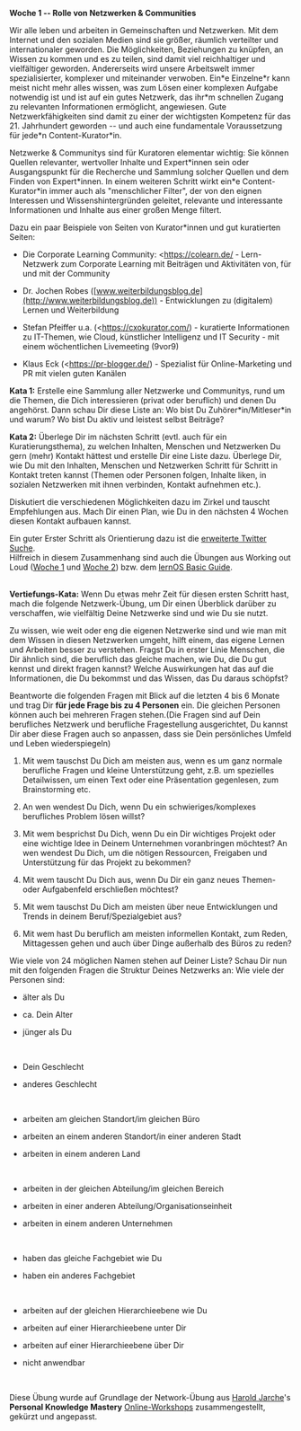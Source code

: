 **Woche 1 -- Rolle von Netzwerken & Communities**

Wir alle leben und arbeiten in Gemeinschaften und Netzwerken. Mit dem Internet und den sozialen Medien sind sie größer, räumlich verteilter und internationaler geworden. Die Möglichkeiten, Beziehungen zu knüpfen, an Wissen zu kommen und es zu teilen, sind damit viel reichhaltiger und vielfältiger geworden. Andererseits wird unsere Arbeitswelt immer spezialisierter, komplexer und miteinander verwoben. Ein\*e Einzelne\*r kann meist nicht mehr alles wissen, was zum Lösen einer komplexen Aufgabe notwendig ist und ist auf ein gutes Netzwerk, das ihr\*m schnellen Zugang zu relevanten Informationen ermöglicht, angewiesen. Gute Netzwerkfähigkeiten sind damit zu einer der wichtigsten Kompetenz für das 21. Jahrhundert geworden -- und auch eine fundamentale Voraussetzung für jede\*n Content-Kurator\*in.

Netzwerke & Communitys sind für Kuratoren elementar wichtig: Sie können Quellen relevanter, wertvoller Inhalte und Expert\*innen sein oder Ausgangspunkt für die Recherche und Sammlung solcher Quellen und dem Finden von Expert\*innen. In einem weiteren Schritt wirkt ein\*e Content-Kurator\*in immer auch als \"menschlicher Filter\", der von den eignen Interessen und Wissenshintergründen geleitet, relevante und interessante Informationen und Inhalte aus einer großen Menge filtert.

Dazu ein paar Beispiele von Seiten von Kurator\*innen und gut kuratierten Seiten:

-   Die Corporate Learning Community: <https://colearn.de/ -
    Lern-Netzwerk zum Corporate Learning mit Beiträgen und Aktivitäten von, für und mit der Community

-   Dr. Jochen Robes
    ([www.weiterbildungsblog.de](http://www.weiterbildungsblog.de)) - Entwicklungen zu (digitalem) Lernen und Weiterbildung

-   Stefan Pfeiffer u.a. (<https://cxokurator.com/) - kuratierte Informationen zu IT-Themen, wie Cloud, künstlicher Intelligenz und IT Security - mit einem wöchentlichen Livemeeting (9vor9)

-   Klaus Eck (<https://pr-blogger.de/) - Spezialist für Online-Marketing und PR mit vielen guten Kanälen

**Kata 1:**
Erstelle eine Sammlung aller Netzwerke und Communitys, rund um die Themen, die Dich interessieren (privat oder beruflich) und denen Du angehörst. Dann schau Dir diese Liste an: Wo bist Du Zuhörer\*in/Mitleser\*in und warum? Wo bist Du aktiv und leistest selbst Beiträge?

**Kata 2:**
Überlege Dir im nächsten Schritt (evtl. auch für ein Kuratierungsthema), zu welchen Inhalten, Menschen und Netzwerken Du gern (mehr) Kontakt hättest und erstelle Dir eine Liste dazu. Überlege Dir, wie Du mit den Inhalten, Menschen und Netzwerken Schritt für Schritt in Kontakt treten kannst (Themen oder Personen folgen, Inhalte liken, in sozialen Netzwerken mit ihnen verbinden, Kontakt aufnehmen etc.).

Diskutiert die verschiedenen Möglichkeiten dazu im Zirkel und tauscht Empfehlungen aus. Mach Dir einen Plan, wie Du in den nächsten 4 Wochen diesen Kontakt aufbauen kannst.

Ein guter Erster Schritt als Orientierung dazu ist die [erweiterte
Twitter
Suche](https://help.twitter.com/de/using-twitter/twitter-advanced-search).\
Hilfreich in diesem Zusammenhang sind auch die Übungen aus Working out Loud ([Woche 1](https://static1.squarespace.com/static/5602f08de4b0cb7ca5d4a933/t/5cbc8d9a1905f4de3252f632/1555860891111/WOL+Circle+Guide+-+Week+1+v5.0+-+German.pdf) und [Woche 2](https://static1.squarespace.com/static/5602f08de4b0cb7ca5d4a933/t/5cb65ba11905f42f166100c4/1555454881763/WOL+Circle+Guide+-+Week+2+v5.0+-+German.pdf)) bzw. dem [lernOS Basic Guide](https://media.cogneon.de/index.php/s/XY92LTGo48pzExk#pdfviewer).\
 

**Vertiefungs-Kata:**
Wenn Du etwas mehr Zeit für diesen ersten Schritt hast, mach die folgende Netzwerk-Übung, um Dir einen Überblick darüber zu verschaffen, wie vielfältig Deine Netzwerke sind und wie Du sie nutzt.

Zu wissen, wie weit oder eng die eigenen Netzwerke sind und wie man mit dem Wissen in diesen Netzwerken umgeht, hilft einem, das eigene Lernen und Arbeiten besser zu verstehen. Fragst Du in erster Linie Menschen, die Dir ähnlich sind, die beruflich das gleiche machen, wie Du, die Du gut kennst und direkt fragen kannst? Welche Auswirkungen hat das auf die Informationen, die Du bekommst und das Wissen, das Du daraus schöpfst?

Beantworte die folgenden Fragen mit Blick auf die letzten 4 bis 6 Monate und trag Dir **für jede Frage bis zu 4 Personen** ein. Die gleichen Personen können auch bei mehreren Fragen stehen.(Die Fragen sind auf Dein berufliches Netzwerk und berufliche Fragestellung ausgerichtet, Du kannst Dir aber diese Fragen auch so anpassen, dass sie Dein persönliches Umfeld und Leben wiederspiegeln)

1. Mit wem tauschst Du Dich am meisten aus, wenn es um ganz normale berufliche Fragen und kleine Unterstützung geht, z.B. um spezielles
Detailwissen, um einen Text oder eine Präsentation gegenlesen, zum Brainstorming etc.

2. An wen wendest Du Dich, wenn Du ein schwieriges/komplexes berufliches Problem lösen willst?

3. Mit wem besprichst Du Dich, wenn Du ein Dir wichtiges Projekt oder eine wichtige Idee in Deinem Unternehmen voranbringen möchtest? An wen wendest Du Dich, um die nötigen Ressourcen, Freigaben und Unterstützung für das Projekt zu bekommen?

4. Mit wem tauscht Du Dich aus, wenn Du Dir ein ganz neues Themen- oder Aufgabenfeld erschließen möchtest?

5. Mit wem tauschst Du Dich am meisten über neue Entwicklungen und Trends in deinem Beruf/Spezialgebiet aus?

6. Mit wem hast Du beruflich am meisten informellen Kontakt, zum Reden, Mittagessen gehen und auch über Dinge außerhalb des Büros zu reden?

Wie viele von 24 möglichen Namen stehen auf Deiner Liste?
Schau Dir nun mit den folgenden Fragen die Struktur Deines Netzwerks an:
 Wie viele der Personen sind:

-   älter als Du

-   ca. Dein Alter

-   jünger als Du

  

-   Dein Geschlecht

-   anderes Geschlecht

  

-   arbeiten am gleichen Standort/im gleichen Büro

-   arbeiten an einem anderen Standort/in einer anderen Stadt

-   arbeiten in einem anderen Land

  

-   arbeiten in der gleichen Abteilung/im gleichen Bereich

-   arbeiten in einer anderen Abteilung/Organisationseinheit

-   arbeiten in einem anderen Unternehmen

  

-   haben das gleiche Fachgebiet wie Du

-   haben ein anderes Fachgebiet

  

-   arbeiten auf der gleichen Hierarchieebene wie Du

-   arbeiten auf einer Hierarchieebene unter Dir

-   arbeiten auf einer Hierarchieebene über Dir

-   nicht anwendbar

  

 Diese Übung wurde auf Grundlage der Network-Übung aus [Harold
 Jarche](https://jarche.com/)\'s **Personal Knowledge Mastery**
 [Online-Workshops](https://jarche.com/pkm/pkm-workshop/)
 zusammengestellt, gekürzt und angepasst.
